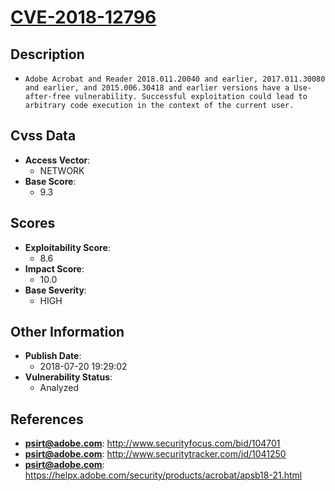 
# [CVE-2018-12796](http://www.securityfocus.com/bid/104701)

## Description

- `Adobe Acrobat and Reader 2018.011.20040 and earlier, 2017.011.30080 and earlier, and 2015.006.30418 and earlier versions have a Use-after-free vulnerability. Successful exploitation could lead to arbitrary code execution in the context of the current user.`

## Cvss Data

- **Access Vector**:
  - NETWORK
- **Base Score**:
  - 9.3

## Scores

- **Exploitability Score**:
  - 8.6
- **Impact Score**:
  - 10.0
- **Base Severity**:
  - HIGH

## Other Information

- **Publish Date**:
  - 2018-07-20 19:29:02
- **Vulnerability Status**:
  - Analyzed

## References

- **psirt@adobe.com**: http://www.securityfocus.com/bid/104701
- **psirt@adobe.com**: http://www.securitytracker.com/id/1041250
- **psirt@adobe.com**: https://helpx.adobe.com/security/products/acrobat/apsb18-21.html
